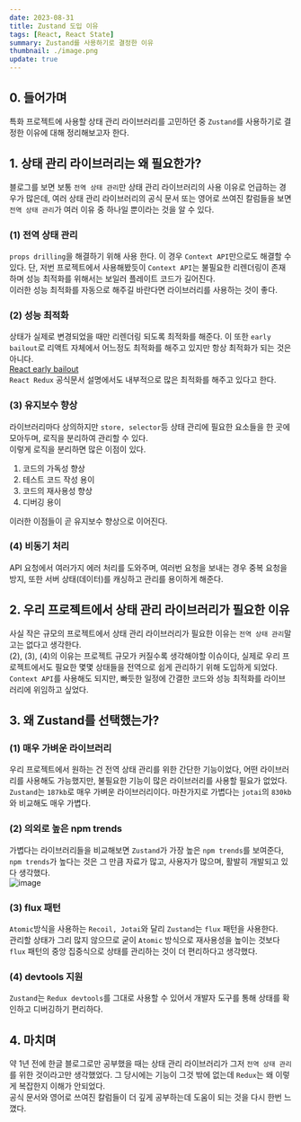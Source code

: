 ```yaml
---
date: 2023-08-31
title: Zustand 도입 이유
tags: [React, React State]
summary: Zustand를 사용하기로 결정한 이유
thumbnail: ./image.png
update: true
---
```




## 0. 들어가며
특화 프로젝트에 사용할 상태 관리 라이브러리를 고민하던 중 `Zustand`를 사용하기로 결정한 이유에 대해 정리해보고자 한다.

## 1. 상태 관리 라이브러리는 왜 필요한가?
블로그를 보면 보통 `전역 상태 관리`만 상태 관리 라이브러리의 사용 이유로 언급하는 경우가 많은데, 여러 상태 관리 라이브러리의 공식 문서 또는 영어로 쓰여진 칼럼들을 보면 `전역 상태 관리`가 여러 이유 중 하나일 뿐이라는 것을 알 수 있다.  

### (1) 전역 상태 관리
`props drilling`을 해결하기 위해 사용 한다. 이 경우 `Context API`만으로도 해결할 수 있다. 단, 저번 프로젝트에서 사용해봤듯이 `Context API`는 불필요한 리렌더링이 존재하며 성능 최적화를 위해서는 보일러 플레이트 코드가 길어진다.  
이러한 성능 최적화를 자동으로 해주길 바란다면 라이브러리를 사용하는 것이 좋다.

### (2) 성능 최적화
상태가 실제로 변경되었을 때만 리렌더링 되도록 최적화를 해준다. 이 또한 `early bailout`로 리액트 자체에서 어느정도 최적화를 해주고 있지만 항상 최적화가 되는 것은 아니다.  
[React early bailout](https://jeongseulho.github.io/posts/React-early-bailout/)  
`React Redux` 공식문서 설명에서도 내부적으로 많은 최적화를 해주고 있다고 한다.

### (3) 유지보수 향상
라이브러리마다 상의하지만 `store, selector`등 상태 관리에 필요한 요소들을 한 곳에 모아두며, 로직을 분리하여 관리할 수 있다.  
이렇게 로직을 분리하면 많은 이점이 있다.  
1. 코드의 가독성 향상
2. 테스트 코드 작성 용이
3. 코드의 재사용성 향상
4. 디버깅 용이  


이러한 이점들이 곧 유지보수 향상으로 이어진다.

### (4) 비동기 처리
API 요청에서 여러가지 에러 처리를 도와주며, 여러번 요청을 보내는 경우 중복 요청을 방지, 또한 서버 상태(데이터)를 캐싱하고 관리를 용이하게 해준다.

## 2. 우리 프로젝트에서 상태 관리 라이브러리가 필요한 이유
사실 작은 규모의 프로젝트에서 상태 관리 라이브러리가 필요한 이유는 `전역 상태 관리`말고는 없다고 생각한다.  
(2), (3), (4)의 이유는 프로젝트 규모가 커질수록 생각해야할 이슈이다, 실제로 우리 프로젝트에서도 필요한 몇몇 상태들을 전역으로 쉽게 관리하기 위해 도입하게 되었다.  
`Context API`를 사용해도 되지만, 빠듯한 일정에 간결한 코드와 성능 최적화를 라이브러리에 위임하고 싶었다.

## 3. 왜 Zustand를 선택했는가?
### (1) 매우 가벼운 라이브러리
우리 프로젝트에서 원하는 건 전역 상태 관리를 위한 간단한 기능이었다, 어떤 라이브러리를 사용해도 가능했지만, 불필요한 기능이 많은 라이브러리를 사용할 필요가 없었다.  
`Zustand`는 `187kb`로 매우 가벼운 라이브러리이다. 마찬가지로 가볍다는 `jotai`의 `830kb`와 비교해도 매우 가볍다.

### (2) 의외로 높은 npm trends
가볍다는 라이브러리들을 비교해보면 `Zustand`가 가장 높은 `npm trends`를 보여준다, `npm trends`가 높다는 것은 그 만큼 자료가 많고, 사용자가 많으며, 활발히 개발되고 있다 생각했다.  
![image](https://github.com/Jeongseulho/sh-snippets/assets/110578739/03528b7c-9d7c-473b-9357-bf193607cc57)

### (3) flux 패턴
`Atomic`방식을 사용하는 `Recoil, Jotai`와 달리 `Zustand`는 `flux` 패턴을 사용한다.  
관리할 상태가 그리 많지 않으므로 굳이 `Atomic` 방식으로 재사용성을 높이는 것보다 `flux` 패턴의 중앙 집중식으로 상태를 관리하는 것이 더 편리하다고 생각했다.

### (4) devtools 지원
`Zustand`는 `Redux devtools`를 그대로 사용할 수 있어서 개발자 도구를 통해 상태를 확인하고 디버깅하기 편리하다.

## 4. 마치며
약 1년 전에 한글 블로그로만 공부했을 때는 상태 관리 라이브러리가 그저 `전역 상태 관리`를 위한 것이라고만 생각했었다. 그 당시에는 기능이 그것 밖에 없는데 `Redux`는 왜 이렇게 복잡한지 이해가 안되었다.  
공식 문서와 영어로 쓰여진 칼럼들이 더 깊게 공부하는데 도움이 되는 것을 다시 한번 느꼈다.
